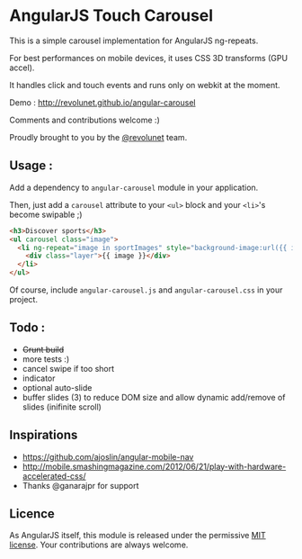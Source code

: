 # AngularJS Touch Carousel

This is a simple carousel implementation for AngularJS ng-repeats.

For best performances on mobile devices, it uses CSS 3D transforms (GPU accel).

It handles click and touch events and runs only on webkit at the moment.

Demo : http://revolunet.github.io/angular-carousel

Comments and contributions welcome :)

Proudly brought to you by the [@revolunet](http://twitter.com/revolunet) team.

## Usage :

Add a dependency to `angular-carousel` module in your application.

Then, just add a `carousel` attribute to your `<ul>` block and your `<li>`'s become swipable ;)

```html
<h3>Discover sports</h3>
<ul carousel class="image">
  <li ng-repeat="image in sportImages" style="background-image:url({{ image }});">
    <div class="layer">{{ image }}</div>
  </li>
</ul>
```

Of course, include `angular-carousel.js` and `angular-carousel.css` in your project.

## Todo :
 - ~~Grunt build~~
 - more tests :)
 - cancel swipe if too short
 - indicator
 - optional auto-slide
 - buffer slides (3) to reduce DOM size and allow dynamic add/remove of slides (inifinite scroll)

## Inspirations
 - https://github.com/ajoslin/angular-mobile-nav
 - http://mobile.smashingmagazine.com/2012/06/21/play-with-hardware-accelerated-css/
 - Thanks @ganarajpr for support

## Licence
As AngularJS itself, this module is released under the permissive [MIT license](http://revolunet.mit-license.org). Your contributions are always welcome.
